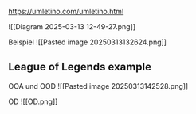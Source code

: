 https://umletino.com/umletino.html

![[Diagram 2025-03-13 12-49-27.png]]

Beispiel
![[Pasted image 20250313132624.png]]


## League of Legends example
OOA und OOD
![[Pasted image 20250313142528.png]] 

OD
![[OD.png]]